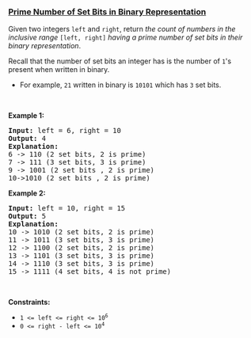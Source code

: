 ### [Prime Number of Set Bits in Binary Representation](https://leetcode.com/problems/prime-number-of-set-bits-in-binary-representation)

<p>Given two integers <code>left</code> and <code>right</code>, return <em>the count of numbers in the inclusive range </em><code>[left, right]</code><em> having a prime number of set bits in their binary representation</em>.</p>

<p>Recall that the number of set bits an integer has is the number of <code>1</code>&#39;s present when written in binary.</p>

<ul>
	<li>For example, <code>21</code> written in binary is <code>10101</code> which has <code>3</code> set bits.</li>
</ul>

<p>&nbsp;</p>
<p><strong>Example 1:</strong></p>

<pre>
<strong>Input:</strong> left = 6, right = 10
<strong>Output:</strong> 4
<strong>Explanation:</strong>
6 -&gt; 110 (2 set bits, 2 is prime)
7 -&gt; 111 (3 set bits, 3 is prime)
9 -&gt; 1001 (2 set bits , 2 is prime)
10-&gt;1010 (2 set bits , 2 is prime)
</pre>

<p><strong>Example 2:</strong></p>

<pre>
<strong>Input:</strong> left = 10, right = 15
<strong>Output:</strong> 5
<strong>Explanation:</strong>
10 -&gt; 1010 (2 set bits, 2 is prime)
11 -&gt; 1011 (3 set bits, 3 is prime)
12 -&gt; 1100 (2 set bits, 2 is prime)
13 -&gt; 1101 (3 set bits, 3 is prime)
14 -&gt; 1110 (3 set bits, 3 is prime)
15 -&gt; 1111 (4 set bits, 4 is not prime)
</pre>

<p>&nbsp;</p>
<p><strong>Constraints:</strong></p>

<ul>
	<li><code>1 &lt;= left &lt;= right &lt;= 10<sup>6</sup></code></li>
	<li><code>0 &lt;= right - left &lt;= 10<sup>4</sup></code></li>
</ul>

